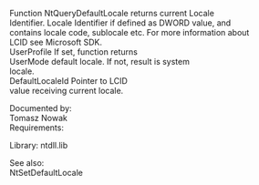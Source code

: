 Function NtQueryDefaultLocale returns current Locale \
Identifier. Locale Identifier if defined as DWORD value, and \
contains locale code, sublocale etc. For more information about \
LCID see Microsoft SDK. \
UserProfile If set, function returns \
UserMode default locale. If not, result is system \
locale. \
DefaultLocaleId Pointer to LCID \
value receiving current locale.

Documented by: \
Tomasz Nowak \
Requirements:

Library: ntdll.lib

See also: \
NtSetDefaultLocale

